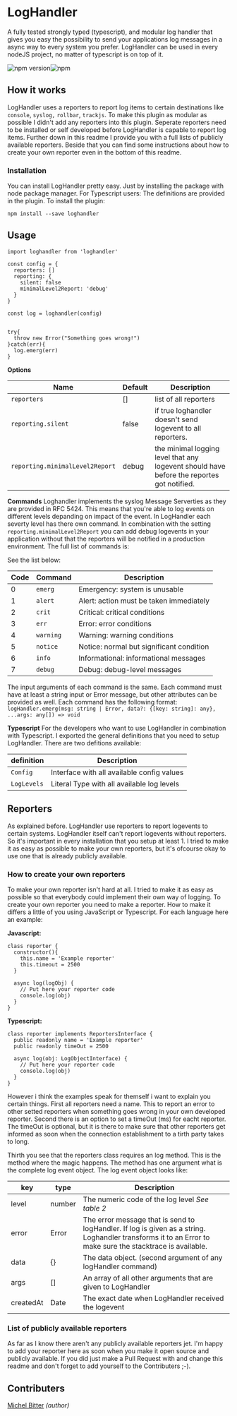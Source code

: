 # LogHandler

A fully tested strongly typed (typescript), and modular log handler that gives you easy the possibility to send your applications log messages in a async way to every system you prefer. LogHandler can be used in every nodeJS project, no matter of typescript is on top of it.

![npm version](https://badge.fury.io/js/loghandler.svg)![npm](https://img.shields.io/npm/dm/loghandler.svg?style=flat)

## How it works
LogHandler uses a reporters to report log items to certain destinations like `console`, `syslog,` `rollbar`, `trackjs`. To make this plugin as modular as possible I didn't add any reporters into this plugin. Seperate reporters need to be installed or self developed before LogHandler is capable to report log items. Further down in this readme I provide you with a full lists of publicly available reporters. Beside that you can find some instructions about how to create your own reporter even in the bottom of this readme.

### Installation
You can install LogHandler pretty easy. Just by installing the package with node package manager. For Typescript users: The definitions are provided in the plugin. To install the plugin:
```
npm install --save loghandler
``` 

## Usage

```
import loghandler from 'loghandler'

const config = {
  reporters: []
  reporting: {
    silent: false
    minimalLevel2Report: 'debug'
  }
}

const log = loghandler(config)


try{
  throw new Error("Something goes wrong!")
}catch(err){
  log.emerg(err)
}
```

**Options**

| Name                            | Default | Description                                                                               |
| ------------------------------- | ------- | ----------------------------------------------------------------------------------------- |
| `reporters`                     | []      | list of all reporters                                                                     |
| `reporting.silent`              | false   | if true loghandler doesn't send logevent to all reporters.                                |
| `reporting.minimalLevel2Report` | debug   | the minimal logging level that any logevent should have before the reportes got notified. |

**Commands**
Loghandler implements the syslog Message Serverties as they are provided in RFC 5424. This means that you're able to log events on different levels depanding on impact of the event. In LogHandler each severty level has there own command. In combination with the setting `reporting.minimalLevel2Report` you can add debug logevents in your application without that the reporters will be notified in a production environment. The full list of commands is:

 See the list below:

| Code | Command   | Description                              |
| ---- | --------- | ---------------------------------------- |
| 0    | `emerg`   | Emergency: system is unusable            |
| 1    | `alert`   | Alert: action must be taken immediately  |
| 2    | `crit`    | Critical: critical conditions            |
| 3    | `err`     | Error: error conditions                  |
| 4    | `warning` | Warning: warning conditions              |
| 5    | `notice`  | Notice: normal but significant condition |
| 6    | `info`    | Informational: informational messages    |
| 7    | `debug`   | Debug: debug-level messages              |

The input arguments of each command is the same. Each command must have at least a string input or Error message, but other attributes can be provided as well. Each command has the following format:
`logHandler.emerg(msg: string | Error, data?: {[key: string]: any}, ...args: any[]) => void`

**Typescript**
For the developers who want to use LogHandler in combination with Typescript. I exported the general definitions that you need to setup LogHandler. There are two defitions available:

| definition  | Description                                |
| ----------- | ------------------------------------------ |
| `Config`    | Interface with all available config values |
| `LogLevels` | Literal Type with all available log levels |


## Reporters
As explained before. LogHandler use reporters to report logevents to certain systems. LogHandler itself can't report logevents without reporters. So it's important in every installation that you setup at least 1. I tried to make it as easy as possible to make your own reporters, but it's ofcourse okay to use one that is already publicly available. 

### How to create your own reporters
To make your own reporter isn't hard at all. I tried to make it as easy as possible so that everybody could implement their own way of logging. To create your own reporter you need to make a reporter. How to make it differs a little of you using JavaScript or Typescript. For each language here an example:


**Javascript:**
```
class reporter {
  constructor(){
    this.name = 'Example reporter'
    this.timeout = 2500
  }

  async log(logObj) {
    // Put here your reporter code
    console.log(obj)
  }
}
```

**Typescript:**
```
class reporter implements ReportersInterface {
  public readonly name = 'Example reporter'
  public readonly timeOut = 2500

  async log(obj: LogObjectInterface) {
    // Put here your reporter code
    console.log(obj)
  }
}
```

However i think the examples speak for themself i want to explain you certain things. First all reporters need a name. This to report an error to other setted reporters when something goes wrong in your own developed reporter. Second there is an option to set a timeOut (ms) for eacht reporter. The timeOut is optional, but it is there to make sure that other reporters get informed as soon when the connection establishment to a tirth party takes to long. 

Thirth you see that the reporters class requires an log method. This is the method where the magic happens. The method has one argument what is the complete log event object. The log event object looks like: 

| key       | type   | Description                                                                                                                                               |
| --------- | ------ | --------------------------------------------------------------------------------------------------------------------------------------------------------- |
| level     | number | The numeric code of the log level *See table 2*                                                                                                           |
| error     | Error  | The error message that is send to logHandler. If log is given as a string. Loghandler transforms it to an Error to make sure the stacktrace is available. |
| data      | {}     | The data object. (second argument of any logHandler command)                                                                                              |
| args      | []     | An array of all other arguments that are given to LogHandler                                                                                              |
| createdAt | Date   | The exact date when LogHandler received the logevent                                                                                                      |



### List of publicly available reporters

As far as I know there aren't any publicly available reporters jet. I'm happy to add your reporter here as soon when you make it open source and publicly available. If you did just make a Pull Request with and change this readme and don't forget to add yourself to the Contributers ;-).


## Contributers
[Michel Bitter](https://github.com/michelbitter) *(author)*